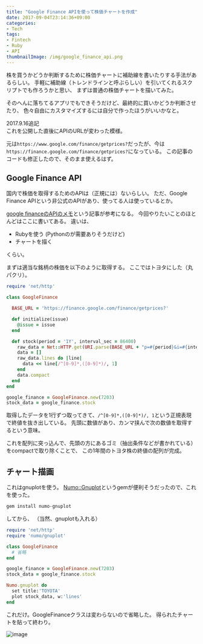 ```yaml
---
title: "Google Finance APIを使って株価チャートを作成"
date: 2017-09-04T23:14:36+09:00
categories:
- Tech
tags:
- Fintech
- Ruby
- API
thumbnailImage: /img/google_finance_api.png
---
```


株を買うかどうか判断するために株価チャートに補助線を書いたりする手法があるらしい。
手軽に補助線（トレンドラインと呼ぶらしい）を引いてくれるスクリプトでも作ろうかと思い、
まずは普通の株価チャートを描いてみた。

そのへんに落ちてるアプリでもできそうだけど、最終的に買いかどうか判断させたり、
色々自由にカスタマイズするには自分で作ったほうがいいかなと。

<!--more-->

2017.9.16追記  
これを公開した直後にAPIのURLが変わった模様。

元は`https://www.google.com/finance/getprices?`だったが、今は`https://finance.google.com/finance/getprices?`になっている。
この記事のコードも修正したので、そのまま使えるはず。


## Google Finance API
国内で株価を取得するためのAPIは（正規には）ないらしい。
ただ、Google Finance APIという非公式のAPIがあり、使ってる人は使っているとか。

[google financeのAPIのメモ](http://ymtttk.hatenablog.jp/entry/2017/02/18/192130)という記事が参考になる。
今回やりたいことのほとんどはここに書いてある。
違いは、

- Rubyを使う (Pythonのが需要ありそうだけど) 
- チャートを描く

くらい。

まずは適当な銘柄の株価を以下のように取得する。
ここではトヨタにした（丸パクリ）。

```ruby
require 'net/http'

class GoogleFinance

  BASE_URL = 'https://finance.google.com/finance/getprices?'

  def initialize(issue)
    @issue = issue
  end

  def stock(period = '1Y', interval_sec = 86400)
    raw_data = Net::HTTP.get(URI.parse(BASE_URL + "p=#{period}&i=#{interval_sec}&x=TYO&q=#{@issue}"))
    data = []
    raw_data.lines do |line|
      data << line[/^[0-9]*,([0-9]*)/, 1]
    end
    data.compact
  end
end

google_finance = GoogleFinance.new(7203)
stock_data = google_finance.stock
```

取得したデータを1行ずつ取ってきて、`/^[0-9]*,([0-9]*)/, 1`という正規表現で終値を抜き出している。
先頭に数値があり、カンマ挟んで次の数値を取得するという意味。

これを配列に突っ込んで、先頭の方にあるゴミ（抽出条件などが書かれている）をcompactで取り除くことで、
この1年間のトヨタ株の終値の配列が完成。


## チャート描画
これはgnuplotを使う。
[Numo::Gnuplot](https://github.com/ruby-numo/gnuplot)というgemが便利そうだったので、これを使った。

```bash
gem install numo-gnuplot
```

してから、
（当然、gnuplotも入れる）

```ruby
require 'net/http'
require 'numo/gnuplot'

class GoogleFinance
  # 省略
end

google_finance = GoogleFinance.new(7203)
stock_data = google_finance.stock

Numo.gnuplot do
  set title:'TOYOTA'
  plot stock_data, w:'lines'
end
```

これだけ。GoogleFinanceクラスは変わらないので省略した。
得られたチャートを貼って終わり。

![image](/img/google_finance_api.png)
